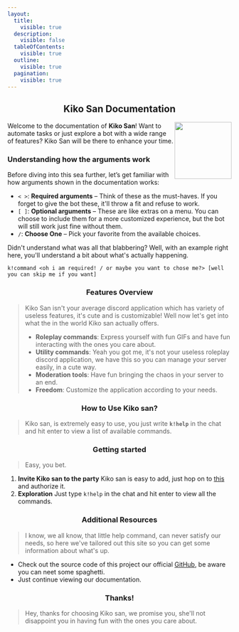 ```yaml
---
layout:
  title:
    visible: true
  description:
    visible: false
  tableOfContents:
    visible: true
  outline:
    visible: true
  pagination:
    visible: true
---
```


<h2 align="center">Kiko San Documentation</h2>
<img src="../../.gitbook/assets/KikoSan.png" align="right" style="border-radius=30px;" height="128" width="128">

Welcome to the documentation of **Kiko San**! Want to automate tasks or just explore a bot with a wide range of features? Kiko San will be there to enhance your time.
<h3 align="left">Understanding how the arguments work</h3>

Before diving into this sea further, let’s get familiar with how arguments shown in the documentation works:  

- `< >`: **Required arguments** – Think of these as the must-haves. If you forget to give the bot these, it'll throw a fit and refuse to work.
- `[ ]`: **Optional arguments** – These are like extras on a menu. You can choose to include them for a more customized experience, but the bot will still work just fine without them.
- `/`: **Choose One** – Pick your favorite from the available choices.

Didn't understand what was all that blabbering? Well, with an example right here, you'll understand a bit about what's actually happening.
```
k!command <oh i am required! / or maybe you want to chose me?> [well you can skip me if you want]
```
<h3 align="center">Features Overview </h3>

> Kiko San isn't your average discord application which has variety of useless features, it's cute and is customizable!
> Well now let's get into what the in the world Kiko san actually offers.
> - **Roleplay commands**: Express yourself with fun GIFs and have fun interacting with the ones you care about.
> - **Utility commands**: Yeah you got me, it's not your useless roleplay discord application, we have this so you can manage your server easily, in a cute way.
> - **Moderation tools**: Have fun bringing the chaos in your server to an end.
> - **Freedom**: Customize the application according to your needs.
<h3 align="center">How to Use Kiko san?</h3>

> Kiko san, is extremely easy to use, you just write **`k!help`** in the chat and hit enter to view a list of available commands.
<h3 align="center">Getting started</h3>

> Easy, you bet.
1. **Invite Kiko san to the party**
   Kiko san is easy to add, just hop on to [this](https://discord.com/api/oauth2/authorize?client_id=1288827343581872259&scope=applications.commands+bot&permissions=8) and authorize it.
2. **Exploration**
   Just type `k!help` in the chat and hit enter to view all the commands.
<h3 align="center">Additional Resources</h3>

> I know, we all know, that little help command, can never satisfy our needs, so here we've tailored out this site so you can get some information about what's up.
- Check out the source code of this project our official [GitHub](https://github.com/Kiko-Labs/Kiko-San), be aware you can neet some spaghetti.
- Just continue viewing our documentation.
<h3 align="center">Thanks!</h3>

> Hey, thanks for choosing Kiko san, we promise you, she'll not disappoint you in having fun with the ones you care about.

